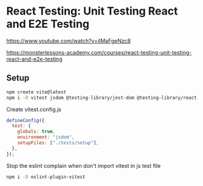 # React Testing: Unit Testing React and E2E Testing

https://www.youtube.com/watch?v=iIMaFgeNzc8

https://monsterlessons-academy.com/courses/react-testing-unit-testing-react-and-e2e-testing

## Setup

```sh
npm create vite@latest
npm i -D vitest jsdom @testing-library/jest-dom @testing-library/react @testing-library/user-event
```

Create vitest.config.js

```js
defineConfig({
  test: {
    globals: true,
    environment: "jsdom",
    setupFiles: ["./tests/setup"],
  },
});
```

Stop the eslint complain when don't import vitest in js test file

```sh
npm i -D eslint-plugin-vitest
```

